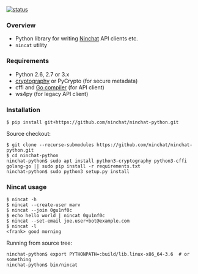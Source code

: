 [![status](https://travis-ci.org/ninchat/ninchat-python.svg)](https://travis-ci.org/ninchat/ninchat-python)

### Overview

- Python library for writing [Ninchat](https://ninchat.com) API clients etc.
- `nincat` utility

### Requirements

- Python 2.6, 2.7 or 3.x
- [cryptography](https://cryptography.io) or PyCrypto (for secure metadata)
- cffi and [Go compiler](https://golang.org) (for API client)
- ws4py (for legacy API client)

### Installation

	$ pip install git+https://github.com/ninchat/ninchat-python.git

Source checkout:

	$ git clone --recurse-submodules https://github.com/ninchat/ninchat-python.git
	$ cd ninchat-python
	ninchat-python$ sudo apt install python3-cryptography python3-cffi golang-go || sudo pip install -r requirements.txt
	ninchat-python$ sudo python3 setup.py install

### Nincat usage

	$ nincat -h
	$ nincat --create-user marv
	$ nincat --join 0gu1nf0c
	$ echo hello world | nincat 0gu1nf0c
	$ nincat --set-email joe.user+bot@example.com
	$ nincat -l
	<frank> good morning

Running from source tree:

	ninchat-python$ export PYTHONPATH=:build/lib.linux-x86_64-3.6  # or something
	ninchat-python$ bin/nincat

